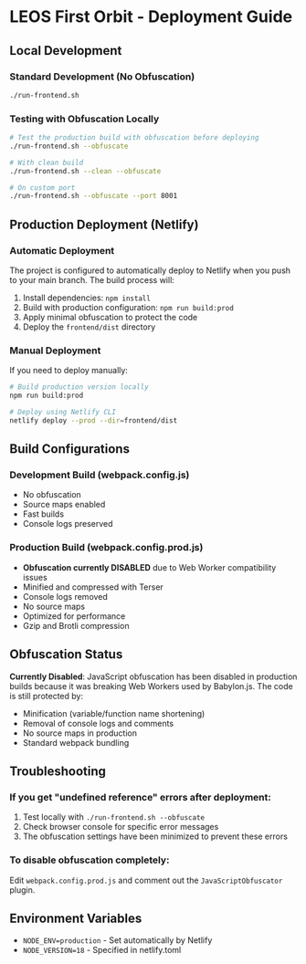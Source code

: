 # LEOS First Orbit - Deployment Guide

## Local Development

### Standard Development (No Obfuscation)
```bash
./run-frontend.sh
```

### Testing with Obfuscation Locally
```bash
# Test the production build with obfuscation before deploying
./run-frontend.sh --obfuscate

# With clean build
./run-frontend.sh --clean --obfuscate

# On custom port
./run-frontend.sh --obfuscate --port 8001
```

## Production Deployment (Netlify)

### Automatic Deployment
The project is configured to automatically deploy to Netlify when you push to your main branch. The build process will:

1. Install dependencies: `npm install`
2. Build with production configuration: `npm run build:prod`
3. Apply minimal obfuscation to protect the code
4. Deploy the `frontend/dist` directory

### Manual Deployment
If you need to deploy manually:

```bash
# Build production version locally
npm run build:prod

# Deploy using Netlify CLI
netlify deploy --prod --dir=frontend/dist
```

## Build Configurations

### Development Build (webpack.config.js)
- No obfuscation
- Source maps enabled
- Fast builds
- Console logs preserved

### Production Build (webpack.config.prod.js)
- **Obfuscation currently DISABLED** due to Web Worker compatibility issues
- Minified and compressed with Terser
- Console logs removed
- No source maps
- Optimized for performance
- Gzip and Brotli compression

## Obfuscation Status

**Currently Disabled**: JavaScript obfuscation has been disabled in production builds because it was breaking Web Workers used by Babylon.js. The code is still protected by:
- Minification (variable/function name shortening)
- Removal of console logs and comments
- No source maps in production
- Standard webpack bundling

## Troubleshooting

### If you get "undefined reference" errors after deployment:
1. Test locally with `./run-frontend.sh --obfuscate`
2. Check browser console for specific error messages
3. The obfuscation settings have been minimized to prevent these errors

### To disable obfuscation completely:
Edit `webpack.config.prod.js` and comment out the `JavaScriptObfuscator` plugin.

## Environment Variables

- `NODE_ENV=production` - Set automatically by Netlify
- `NODE_VERSION=18` - Specified in netlify.toml